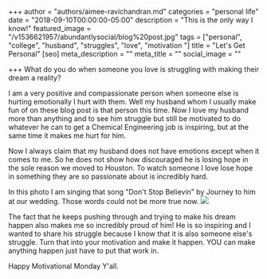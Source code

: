 +++
author = "authors/aimee-ravichandran.md"
categories = "personal life"
date = "2018-09-10T00:00:00-05:00"
description = "This is the only way I know!"
featured_image = "/v1536621957/abundantlysocial/blog%20post.jpg"
tags = ["personal", "college", "husband", "struggles", "love", "motivation "]
title = "Let's Get Personal"
[seo]
meta_description = ""
meta_title = ""
social_image = ""

+++
What do you do when someone you love is struggling with making their dream a reality?

I am a very positive and compassionate person when someone else is hurting emotionally I hurt with them.  Well my husband whom I usually make fun of on these blog post is that person this time. Now I love my husband more than anything and to see him struggle but still be motivated to do whatever he can to get a Chemical Engineering job is inspiring, but at the same time it makes me hurt for him.

Now I always claim that my husband does not have emotions except when it comes to me. So he does not show how discouraged he is  losing hope in the sole reason we moved to Houston. To watch someone I love lose hope in something they are so passionate about is incredibly hard.

In this photo I am singing that song "Don't Stop Believin" by Journey to him at our wedding. Those words could not be more true now. ![](https://res.cloudinary.com/modii/w_840,q_50,f_auto/v1536621957/abundantlysocial/blog%20post.jpg)

The fact that he keeps pushing through and trying to make his dream happen also makes me so incredibly proud of him! He is so inspiring and I wanted to share his struggle because I know that it is also someone else's struggle. Turn that into your motivation and make it happen. YOU can make anything happen just have to put that work in.

Happy Motivational Monday Y'all.